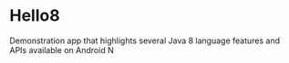 # Hello8
Demonstration app that highlights several Java 8 language features and APIs available on Android N
